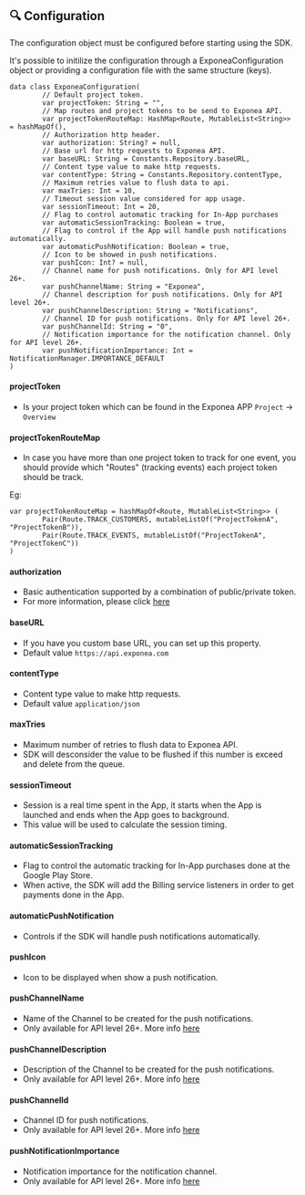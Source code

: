## 🔍 Configuration

The configuration object must be configured before starting using the SDK.

It's possible to initilize the configuration through a ExponeaConfiguration object or providing a configuration file with the same structure (keys).

```
data class ExponeaConfiguration(
        // Default project token.
        var projectToken: String = "",
        // Map routes and project tokens to be send to Exponea API.
        var projectTokenRouteMap: HashMap<Route, MutableList<String>> = hashMapOf(),
        // Authorization http header.
        var authorization: String? = null,
        // Base url for http requests to Exponea API.
        var baseURL: String = Constants.Repository.baseURL,
        // Content type value to make http requests.
        var contentType: String = Constants.Repository.contentType,
        // Maximum retries value to flush data to api.
        var maxTries: Int = 10,
        // Timeout session value considered for app usage.
        var sessionTimeout: Int = 20,
        // Flag to control automatic tracking for In-App purchases
        var automaticSessionTracking: Boolean = true,
        // Flag to control if the App will handle push notifications automatically.
        var automaticPushNotification: Boolean = true,
        // Icon to be showed in push notifications.
        var pushIcon: Int? = null,
        // Channel name for push notifications. Only for API level 26+.
        var pushChannelName: String = "Exponea",
        // Channel description for push notifications. Only for API level 26+.
        var pushChannelDescription: String = "Notifications",
        // Channel ID for push notifications. Only for API level 26+.
        var pushChannelId: String = "0",
        // Notification importance for the notification channel. Only for API level 26+.
        var pushNotificationImportance: Int = NotificationManager.IMPORTANCE_DEFAULT
)
```
#### projectToken

* Is your project token which can be found in the Exponea APP ```Project``` -> ```Overview```

#### projectTokenRouteMap

* In case you have more than one project token to track for one event, you should provide which "Routes" (tracking events) each project token should be track.

Eg:

```
var projectTokenRouteMap = hashMapOf<Route, MutableList<String>> (
        Pair(Route.TRACK_CUSTOMERS, mutableListOf("ProjectTokenA", "ProjectTokenB")),
        Pair(Route.TRACK_EVENTS, mutableListOf("ProjectTokenA", "ProjectTokenC"))
)
```

#### authorization

* Basic authentication supported by a combination of public/private token. 
* For more information, please click [here](https://developers.exponea.com/v2/reference#basic-authentication)

#### baseURL

* If you have you custom base URL, you can set up this property.
* Default value `https://api.exponea.com`

#### contentType

* Content type value to make http requests. 
* Default value `application/json`

#### maxTries

* Maximum number of retries to flush data to Exponea API. 
* SDK will desconsider the value to be flushed if this number is exceed and delete from the queue.
 
#### sessionTimeout

* Session is a real time spent in the App, it starts when the App is launched and ends when the App goes to background. 
* This value will be used to calculate the session timing.
 
#### automaticSessionTracking
 
* Flag to control the automatic tracking for In-App purchases done at the Google Play Store. 
* When active, the SDK will add the Billing service listeners in order to get payments done in the App.

#### automaticPushNotification

* Controls if the SDK will handle push notifications automatically.

#### pushIcon

* Icon to be displayed when show a push notification.

#### pushChannelName

* Name of the Channel to be created for the push notifications. 
* Only available for API level 26+. More info [here](https://developer.android.com/training/notify-user/channels)

#### pushChannelDescription

* Description of the Channel to be created for the push notifications.
* Only available for API level 26+. More info [here](https://developer.android.com/training/notify-user/channels)

#### pushChannelId

* Channel ID for push notifications. 
* Only available for API level 26+. More info [here](https://developer.android.com/training/notify-user/channels)

#### pushNotificationImportance

* Notification importance for the notification channel.
* Only available for API level 26+. More info [here](https://developer.android.com/training/notify-user/channels) 
